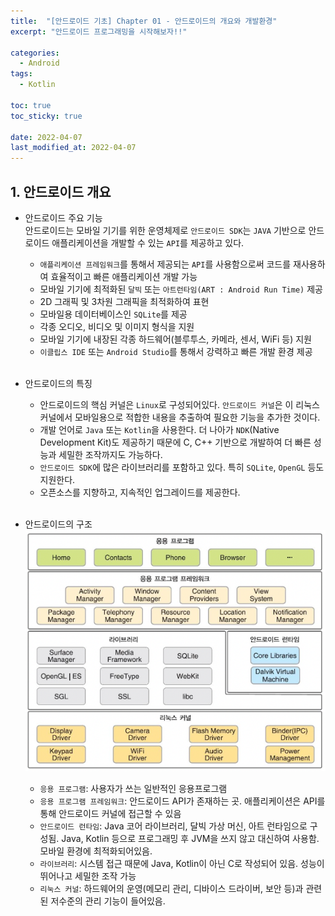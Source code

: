 ```yaml
---
title:  "[안드로이드 기초] Chapter 01 - 안드로이드의 개요와 개발환경"
excerpt: "안드로이드 프로그래밍을 시작해보자!!"

categories:
  - Android
tags:
  - Kotlin

toc: true
toc_sticky: true

date: 2022-04-07
last_modified_at: 2022-04-07
---
```

## 1. 안드로이드 개요
- 안드로이드 주요 기능  
  안드로이드는 모바일 기기를 위한 운영체제로 `안드로이드 SDK`는 `JAVA` 기반으로 안드로이드 애플리케이션을 개발할 수 있는 `API`를 제공하고 있다.
  - `애플리케이션 프레임워크`를 통해서 제공되는 `API`를 사용함으로써 코드를 재사용하여 효율적이고 빠른 애플리케이션 개발 가능 
  - 모바일 기기에 최적화된 `달빅` 또는 `아트런타임(ART : Android Run Time)` 제공
  - 2D 그래픽 및 3차원 그래픽을 최적화하여 표현
  - 모바일용 데이터베이스인 `SQLite`를 제공
  - 각종 오디오, 비디오 및 이미지 형식을 지원
  - 모바일 기기에 내장된 각종 하드웨어(블루투스, 카메라, 센서, WiFi 등) 지원
  - `이클립스 IDE` 또는 `Android Studio`를 통해서 강력하고 빠른 개발 환경 제공
<br><br>

- 안드로이드의 특징
  - 안드로이드의 핵심 커널은 `Linux`로 구성되어있다. `안드로이드 커널`은 이 리눅스 커널에서 모바일용으로 적합한 내용을 추출하여 필요한 기능을 추가한 것이다.
  - 개발 언어로 `Java` 또는 `Kotlin`을 사용한다. 더 나아가 `NDK`(Native Development Kit)도 제공하기 때문에 C, C++ 기반으로 개발하여 더 빠른 성능과 세밀한 조작까지도 가능하다.
  - `안드로이드 SDK`에 많은 라이브러리를 포함하고 있다. 특히 `SQLite`, `OpenGL` 등도 지원한다.
  - 오픈소스를 지향하고, 지속적인 업그레이드를 제공한다.
<br><br>

- 안드로이드의 구조  
![Image](/assets/images/%5BAndroid-Basic%5DCh01_1.png)  
  - `응용 프로그램`: 사용자가 쓰는 일반적인 응용프로그램
  - `응용 프로그램 프레임워크`: 안드로이드 API가 존재하는 곳. 애플리케이션은 API를 통해 안드로이드 커널에 접근할 수 있음
  - `안드로이드 런타임`: Java 코어 라이브러리, 달빅 가상 머신, 아트 런타임으로 구성됨. Java, Kotlin 등으로 프로그래밍 후 JVM을 쓰지 않고 대신하여 사용함. 모바일 환경에 최적화되어있음.
  - `라이브러리`: 시스템 접근 때문에 Java, Kotlin이 아닌 C로 작성되어 있음. 성능이 뛰어나고 세밀한 조작 가능
  - `리눅스 커널`: 하드웨어의 운영(메모리 관리, 디바이스 드라이버, 보안 등)과 관련된 저수준의 관리 기능이 들어있음.

